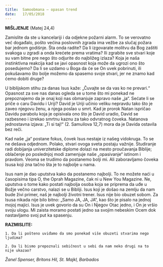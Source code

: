 ```yaml
---
title:  Samoobmana – opasan trend
date:   17/05/2018
---
```


**MIŠLJENJE** (Matej 24,4)

Zamislite da ste u kancelariji i da odjekne požarni alarm. To se verovatno već događalo, pošto većina poslovnih zgrada ima vežbe za slučaj požara bar jednom godišnje. Šta onda radite? Da li izgovarate molitvu da Bog zaštiti svakoga u zgradi a onda krećete prema vratima? Ili zgrabite sve stvari koje su vam bitne pre nego što odjurite do najbližeg izlaza? Koja je naša instinktivna reakcija kad se javi opasnost koja može da ugrozi ono što posedujemo? Da li se uzdamo u Boga da će se On uvek pobrinuti, ili pokušavamo što bolje možemo da spasemo svoje stvari, jer ne znamo kad ćemo dobiti druge?

U biblijskom stihu za danas Isus kaže: „Čuvajte se da vas ko ne prevari.“ Opasnost za sve nas danas ogleda se u tome što mi ponekad ne prepoznajemo da je onaj koji nas obmanjuje zapravo naše „ja“. Sećate li se priče o caru Davidu i Uriji? David je Uriji učinio veliku nepravdu tako što je zaveo njegovu ženu, a njega poslao u smrt. Kad je prorok Natan ispričao Davidu parabolu koja je opisivala ono što je David uradio, David se razbesneo i izrekao smrtnu kaznu za tako odvratnog čoveka. Natanova jednostavna izjava: „Ti si taj!“ (2. Samuilova 12,7) mora da je Davida ostavila bez reči.

Kad naše „ja“ postane fokus, čovek Isus nestaje iz našeg vidokruga. To se ne dešava odjednom. Polako, stvari ovoga sveta postaju važnije. Studiranje radi dobijanja univerzitetske diplome dolazi na mesto proučavanja Biblije; oblačenje po poslednjoj modi zamenjuje naše „opasivanje“ istinom i pravdom. Veoma se trudimo da postanemo bolji mi. Ali zaboravljamo čoveka Isusa koji zna tačno šta je to najbolje u nama.

Isus nam je dao uputstva kako da postanemo najbolji. To ne možete naći u časopisima tipa O, the Oprah Magazine, čak ni u New You Magazine. Ne, uputstva o tome kako postati najbolja osoba koja se priprema da uđe u Božje večno carstvo, nalazi se u Bibliji. Isus koji je došao na zemlju da nam bude živi primer, naš je najbolji životni trener.
Isus nije bio obuzet sobom. Za Isusa nikada nije bilo bitno: „Samo JA, JA, JA“, kao što je pisalo na jednoj mojoj majici. Isus je uvek govorio da su On i Njegov Otac jedno, i On je vršio svoju ulogu. Mi zaista moramo postati jedno sa svojim nebeskim Ocem dok nastavljamo svoj put ka spasenju.

**RAZMISLITE:**

`1. Da li pošteno uviđamo da smo ponekad više obuzeti stvarima nego ljudima?`

`2. Da li bismo prepoznali sebičnost u sebi da nam neko drugi na to nije ukazao?`

*Žanel Spenser, Britons Hil, St. Majkl, Barbados*
